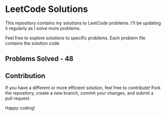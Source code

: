 # LeetCode Solutions

This repository contains my solutions to LeetCode problems. I'll be updating it regularly as I solve more problems.

Feel free to explore solutions to specific problems. Each problem file contains the solution code.

## Problems Solved - 48

## Contribution

If you have a different or more efficient solution, feel free to contribute! Fork the repository, create a new branch, commit your changes, and submit a pull request.

Happy coding!


